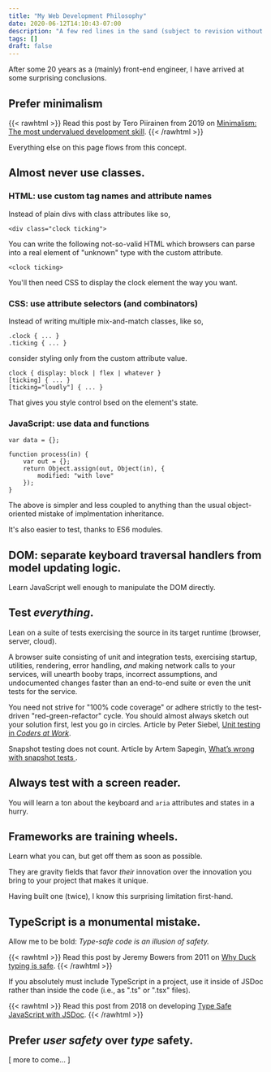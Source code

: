 ```yaml
---
title: "My Web Development Philosophy"
date: 2020-06-12T14:10:43-07:00
description: "A few red lines in the sand (subject to revision without notice)."
tags: []
draft: false
---
```


<!--more-->

After some 20 years as a (mainly) front-end engineer, I have arrived at some surprising conclusions.

## Prefer minimalism

{{< rawhtml >}}
Read this post by Tero Piirainen from <time>2019</time> on <a href="https://volument.com/blog/minimalism-the-most-undervalued-development-skill">Minimalism: The most undervalued development skill</a>.
{{< /rawhtml >}}

Everything else on this page flows from this concept.

## Almost never use classes.

### HTML: use custom tag names and attribute names


Instead of plain divs with class attributes like so,

```
<div class="clock ticking">
```

You can write the following not-so-valid HTML which browsers can parse into a real element of "unknown" type with the custom attribute.

```
<clock ticking>
```

You'll then need CSS to display the clock element the way you want.

### CSS: use attribute selectors (and combinators)

Instead of writing multiple mix-and-match classes, like so,

```
.clock { ... }
.ticking { ... }
```

consider styling only from the custom attribute value.

```
clock { display: block | flex | whatever }
[ticking] { ... }
[ticking="loudly"] { ... }
```

That gives you style control bsed on the element's state.
 
### JavaScript: use data and functions

```
var data = {};

function process(in) {
    var out = {};
    return Object.assign(out, Object(in), {
        modified: "with love"
    });
}
```

The above is simpler and less coupled to anything than the usual object-oriented mistake of implmentation inheritance.

It's also easier to test, thanks to ES6 modules.

## DOM: separate keyboard traversal handlers from model updating logic.

Learn JavaScript well enough to manipulate the DOM directly.

## Test *everything*.

Lean on a suite of tests exercising the source in its target runtime (browser, server, cloud).

A browser suite consisting of unit and integration tests, exercising startup, utilities, rendering, error handling, *and* making network calls to your services, will unearth booby traps, incorrect assumptions, and undocumented changes faster than an end-to-end suite or even the unit tests for the service.

You need not strive for "100% code coverage" or adhere strictly to the test-driven "red-green-refactor" cycle. You should almost always sketch out your solution first, lest you go in circles. Article by Peter Siebel, [Unit testing in *Coders at Work*](https://gigamonkeys.wordpress.com/2009/10/05/coders-unit-testing/).

Snapshot testing does not count. Article by Artem Sapegin, [What’s wrong with snapshot tests
](https://blog.sapegin.me/all/snapshot-tests/).

## Always test with a screen reader.

You will learn a ton about the keyboard and `aria` attributes and states in a hurry.

## Frameworks are training wheels.

Learn what you can, but get off them as soon as possible.

They are gravity fields that favor *their* innovation over the innovation you bring to your project that makes it unique.

Having built one (twice), I know this surprising limitation first-hand.

## TypeScript is a monumental mistake.

Allow me to be bold: *Type-safe code is an illusion of safety.*

{{< rawhtml >}}
Read this post by Jeremy Bowers from <time>2011</time> on <a href="http://www.jerf.org/iri/post/2954">Why Duck typing is safe</a>.
{{< /rawhtml >}}

If you absolutely must include TypeScript in a project, use it inside of JSDoc rather than inside the code (i.e., as ".ts" or ".tsx" files).

{{< rawhtml >}}
Read this post from <time>2018</time> on developing <a href="https://medium.com/@trukrs/type-safe-javascript-with-jsdoc-7a2a63209b76">Type Safe JavaScript with JSDoc</a>.
{{< /rawhtml >}}

## Prefer *user safety* over *type* safety.

\[ more to come... \]
